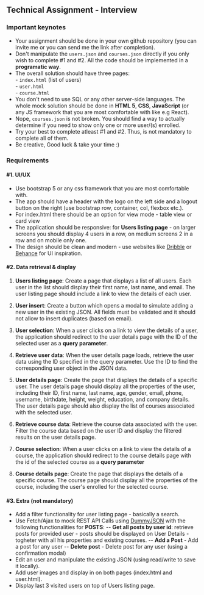 ## Technical Assignment - Interview

### Important keynotes

-   Your assignment should be done in your own github repository (you can invite me or you can send me the link after completion).
-   Don't manipulate the `users.json` and `courses.json` directly if you only wish to complete #1 and #2. All the code should be implemented in a **programatic way**.
-   The overall solution should have three pages:  <br>
    \- `index.html` (list of users)  <br>
    \- `user.html`   <br>
    \- `course.html`  <br>
-   You don't need to use SQL or any other server-side languages. The whole mock solution should be done in **HTML 5**, **CSS**, **JavaScript** (or any JS framework that you are most comfortable with like e.g React).
-   Nope, `courses.json` is not broken. You should find a way to actually determine if you need to show only one or more user/(s) enrolled.
-   Try your best to complete atleast #1 and #2. Thus, is not mandatory to complete all of them.
-   Be creative, Good luck & take your time :) 


### Requirements

#### #1. UI/UX

-   Use bootstrap 5 or any css framework that you are most comfortable with.
-   The app should have a header with the logo on the left side and a logout button on the right (use bootstrap row, container, col, flexbox etc.).
-   For index.html there should be an option for view mode - table view or card view
-   The application should be responsive: for **Users listing page** - on larger screens you should display 4 users in a row, on medium screens 2 in a row and on mobile only one.
-   The design should be clean and modern - use websites like [Dribble](https://dribbble.com/) or [Behance](https://www.behance.net/) for UI inspiration.

#### #2. Data retrieval & display

1. **Users listing page**: Create a page that displays a list of all users. Each user in the list should display their first name, last name, and email. The user listing page should include a link to view the details of each user. 

2. **User insert**: Create a button which opens a modal to simulate adding a new user in the existing JSON. All fields must be validated and it should not allow to insert duplicates (based on email). 

3. **User selection**: When a user clicks on a link to view the details of a user, the application should redirect to the user details page with the ID of the selected user as a **query parameter**.

4. **Retrieve user data**: When the user details page loads, retrieve the user data using the ID specified in the query parameter. Use the ID to find the corresponding user object in the JSON data.

5. **User details page**: Create the page that displays the details of a specific user. The user details page should display all the properties of the user, including their ID, first name, last name, age, gender, email, phone, username, birthdate, height, weight, education, and company details. The user details page should also display the list of courses associated with the selected user.

6. **Retrieve course data**: Retrieve the course data associated with the user. Filter the course data based on the user ID and display the filtered results on the user details page.

7. **Course selection**: When a user clicks on a link to view the details of a course, the application should redirect to the course details page with the id of the selected course as a **query parameter**

8. **Course details page**: Create the page that displays the details of a specific course. The course page should display all the properties of the course, including the user's enrolled for the selected course.

#### #3. Extra (not mandatory)

-   Add a filter functionality for user listing page - basically a search.
-   Use Fetch/Ajax to mock REST API Calls using [DummyJSON](https://dummyjson.com/docs/posts) with the following functionalities for **POSTS**:
    \-- **Get all posts by user id**: retrieve posts for provided user - posts should be displayed on User Details - togheter with all his properties and existing courses.
    \-- **Add a Post** - Add a post for any user
    \-- **Delete post** - Delete post for any user (using a confirmation modal)
-   Edit an user and manipulate the existing JSON (using read/write to save it locally).
-   Add user images and display in on both pages (index.html and user.html).
-   Display last 3 visited users on top of Users listing page.
